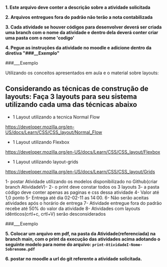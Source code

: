 **1. Este arquivo deve conter a descrição sobre a atividade solicitada**

**2. Arquivos entregues fora do padrão não terão a nota contabilizada**

**3. Cada atividade se houver códigos para desenvolver deverá ser
criada uma branch com o nome da atividade e dentro dela deverá conter criar uma pasta com o nome 'codigo'**

**4. Pegue as instruções da atividade no moodle e adicione dentro da diretiva "###__Exemplo"**

###___Exemplo

Utilizando os conceitos apresentados em aula e o material sobre layouts:

## Considerando as técnicas de construção de layouts: Faça 3 layouts  para seu sistema utilizando cada uma das técnicas abaixo

- 1 Layout utilizando a tecnica Normal Flow

https://developer.mozilla.org/en-US/docs/Learn/CSS/CSS_layout/Normal_Flow

- 1 Layout utilizando Flexbox

https://developer.mozilla.org/en-US/docs/Learn/CSS/CSS_layout/Flexbox

- 1 Layout utilizando layout-grids

https://developer.mozilla.org/en-US/docs/Learn/CSS/CSS_layout/Grids



 1- postar Atividade utilizando os modelos disponibilizado no Github(criar branch AtividadeV)- 
 2- o print deve constar todos os 3 layouts
 3- a pasta código deve conter apenas as paginas e css dessa atividade
 4- Valor até 1,0 ponto
 5- Entrega até dia  02-02-11 as 14:00. 
 6- Não serão aceitas atividades após o horário de entrega
 7- Atividade entregue fora do padrão recebe até 50% do valor da atividade
 8- Atividades com layouts idênticos(crtl+c, crtl+V) serão desconsiderados

###___Exemplo


**5. Colocar um arquivo em pdf, na pasta da Atividade(referenciada) na branch main, com o print da execução das atividades acima adotando o seguinte modelo para nome do arquivo: ```print-AtividadeI-Nome-Sobrenome.pdf```**

**6. postar no moodle a url do git referente a atividade solicitada.**
